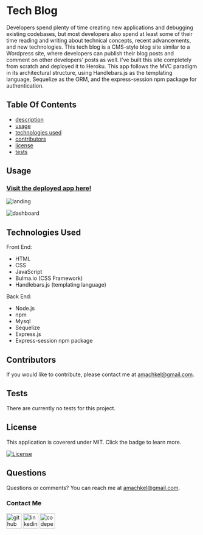 # Tech Blog
Developers spend plenty of time creating new applications and debugging existing codebases, but most developers also spend at least some of their time reading and writing about technical concepts, recent advancements, and new technologies. This tech blog is a CMS-style blog site similar to a Wordpress site, where developers can publish their blog posts and comment on other developers’ posts as well. I've built this site completely from scratch and deployed it to Heroku. This app follows the MVC paradigm in its architectural structure, using Handlebars.js as the templating language, Sequelize as the ORM, and the express-session npm package for authentication.

## Table Of Contents 
 - [description](#tech-blog)
 - [usage](#usage)
 - [technologies used](#technologies-used)
 - [contributors](#contributors)
 - [license](#license)
 - [tests](#tests)

 ## Usage
 
  ### [Visit the deployed app here!](https://tech-blog-amkh.herokuapp.com)
  ![landing](https://user-images.githubusercontent.com/84882398/162536571-41aac66b-c432-4c99-9418-833928dab56e.png)

  ![dashboard](https://user-images.githubusercontent.com/84882398/162536587-de16afbd-d567-415a-823c-3eb69019382e.png)

## Technologies Used

Front End:
* HTML
* CSS
* JavaScript
* Bulma.io (CSS Framework)
* Handlebars.js (templating language)

Back End:
* Node.js
* npm
* Mysql
* Sequelize
* Express.js
* Express-session npm package

## Contributors
 If you would like to contribute, please contact me at amachkel@gmail.com.

## Tests 
 There are currently no tests for this project.

## License
 This application is covererd under MIT. Click the badge to learn more. 

 [![License](https://img.shields.io/badge/License-MIT-yellow.svg)](https://opensource.org/licenses/MIT)
## Questions
 Questions or comments? You can reach me at amachkel@gmail.com.
 
 ### Contact Me
 [<img src='https://cdn.jsdelivr.net/npm/simple-icons@3.0.1/icons/github.svg' alt='github' height='40'>](https://github.com/amachkel)  [<img src='https://cdn.jsdelivr.net/npm/simple-icons@3.0.1/icons/linkedin.svg' alt='linkedin' height='40'>](https://www.linkedin.com/in/alex-harkins/)  [<img src='https://cdn.jsdelivr.net/npm/simple-icons@3.0.1/icons/codepen.svg' alt='codepen' height='40'>](https://codepen.io/amachkel)  
 
